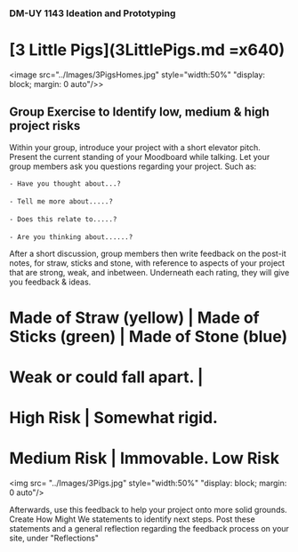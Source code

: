 ### DM-UY 1143 Ideation and Prototyping


# [3 Little Pigs](3LittlePigs.md =x640)


<image src="../Images/3PigsHomes.jpg" style="width:50%" "display: block; margin: 0 auto"/>> 

## Group Exercise to Identify low, medium & high project risks

Within your group, introduce your project with a short elevator pitch. Present the current standing of your Moodboard while talking. Let your group members ask you questions regarding your project. Such as:

	- Have you thought about...?

	- Tell me more about.....?

	- Does this relate to.....?

	- Are you thinking about......?

After a short discussion, group members then write feedback on the post-it notes, for straw, sticks and stone, with reference to aspects of your project that are strong, weak, and inbetween. Underneath each rating, they will give you feedback & ideas.

# __Made of Straw__ (yellow)   |    __Made of Sticks__ (green)   |   __Made of Stone__ (blue)

# Weak or could fall apart. |
# High Risk         |     Somewhat rigid. 
# Medium Risk       |     Immovable. Low Risk


<img src= "../Images/3Pigs.jpg" style="width:50%" "display: block; margin: 0 auto"/>

Afterwards, use this feedback to help your project onto more solid grounds. Create How Might We statements to identify next steps. Post these statements and a general reflection regarding the feedback process on your site, under "Reflections"
